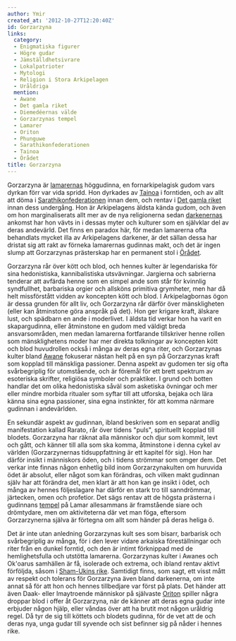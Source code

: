 ```yaml
---
author: Ymir
created_at: '2012-10-27T12:20:40Z'
id: Gorzarzyna
links:
  category:
  - Enigmatiska figurer
  - Högre gudar
  - Jämställdhetsivrare
  - Lokalpatrioter
  - Mytologi
  - Religion i Stora Arkipelagen
  - Uråldriga
  mention:
  - Awane
  - Det gamla riket
  - Diemedéernas välde
  - Gorzarzynas tempel
  - Lamarer
  - Oriton
  - Phunguwe
  - Sarathikonfederationen
  - Tainoa
  - Örådet
title: Gorzarzyna
---
```


Gorzarzyna är [lamarernas] höggudinna, en fornarkipelagisk gudom vars dyrkan förr var vida spridd.
Hon dyrkades av [Tainoa] i forntiden, och av allt att döma i [Sarathikonfederationen] innan dem, och
rentav i [Det gamla riket] innan dess undergång. Hon är Arkipelagens äldsta kända gudom, och även om
hon marginaliserats allt mer av de nya religionerna sedan [darkenernas] ankomst har hon vävts in i
dessas myter och kulturer som en självklar del av deras andevärld. Det finns en paradox här, för
medan lamarerna ofta behandlats mycket illa av Arkipelagens darkener, är det sällan dessa har
dristat sig att rakt av förneka lamarernas gudinnas makt, och det är ingen slump att Gorzarzynas
prästerskap har en permanent stol i [Örådet].

Gorzarzyna rår över kött och blod, och hennes kulter är legendariska för sina hedonistiska,
kannibalistiska utsvävningar. Jargierna och sabrierna tenderar att avfärda henne som en simpel ande
som står för kvinnlig syndfullhet, barbariska orgier och allsköns primitiva grymheter, men har då
helt missförstått vidden av koncepten kött och blod. I Arkipelagbornas ögon är dessa grunden för
allt liv, och Gorzarzyna rår därför över mänskligheten (eller kan åtminstone göra anspråk på det).
Hon ger krigare kraft, älskare lust, och spädbarn en ande i moderlivet. I äldsta tid verkar hon ha
varit en skapargudinna, eller åtminstone en gudom med väldigt breda ansvarsområden, men medan
lamarerna fortfarande tillskriver henne rollen som mänsklighetens moder har mer direkta tolkningar
av koncepten kött och blod huvudrollen också i många av deras egna riter, och Gorzarzynas kulter
bland [Awane] fokuserar nästan helt på en syn på Gorzarzynas kraft som kopplad till mänskliga
passioner. Denna aspekt av gudomen ter sig ofta svårbegriplig för utomstående, och är föremål för
ett brett spektrum av esoteriska skrifter, religiösa symboler och praktiker. I grund och botten
handlar det om olika hedonistiska såväl som asketiska övningar och mer eller mindre morbida ritualer
som syftar till att utforska, bejaka och lära känna sina egna passioner, sina egna instinkter, för
att komma närmare gudinnan i andevärlden.

En sekundär aspekt av gudinnan, ibland beskriven som en separat andlig manifestation kallad Rarato,
rår över tidens "puls", spirituellt kopplad till blodets. Gorzarzyna har räknat alla människor och
djur som kommit, levt och gått, och känner till alla som ska komma, åtminstone i denna cykel av
världen (Gorzarzynernas tidsuppfattning är ett kapitel för sig). Hon har därför insikt i människors
öden, och i tidens strömmar som omger dem. Det verkar inte finnas någon enhetlig bild inom
Gorzarzynakulten om huruvida ödet är absolut, eller något som kan förändras, och vilken makt
gudinnan själv har att förändra det, men klart är att hon kan ge insikt i ödet, och många av hennes
följeslagare har därför en stark tro till sanndrömmar, järtecken, omen och profetior. Det sägs
rentav att de högsta prästerna i gudinnans [tempel] på Lamar allesammans är framstående siare och
drömtydare, men om aktiviteterna där vet man föga, eftersom Gorzarzynerna själva är förtegna om allt
som händer på deras heliga ö.

Det är inte utan anledning Gorzarzynas kult ses som bisarr, barbarisk och svårbegriplig av många,
för i den lever vidare arkaiska föreställningar och riter från en dunkel forntid, och den är intimt
förknippad med de hemlighetsfulla och utstötta lamarerna. Gorzarzynas kulter i Awanes och Ok'oarus
samhällen är få, isolerade och extrema, och ibland rentav aktivt förföljda, såsom i [Sham-Ukins
rike]. Samtidigt finns, som sagt, ett visst mått av respekt och tolerans för Gorzarzyna även bland
darkenerna, om inte annat så för att hon och hennes tillbedjare var först på plats. Det händer att
även Daak- eller Imaytroende människor på självaste [Oriton] spiller några droppar blod i offer åt
Gorzarzyna, när de känner att deras egna gudar inte erbjuder någon hjälp, eller våndas över att ha
brutit mot någon uråldrig regel. Då tyr de sig till köttets och blodets gudinna, för de vet att de
och deras nya, unga gudar till syvende och sist befinner sig på nåder i hennes rike.

  [lamarernas]: Lamarer
  [Tainoa]: Tainoa
  [Sarathikonfederationen]: Sarathikonfederationen
  [Det gamla riket]: Det_gamla_riket
  [darkenernas]: Phunguwe
  [Örådet]: Örådet
  [Awane]: Awane
  [tempel]: Gorzarzynas_tempel
  [Sham-Ukins rike]: Diemedéernas_välde
  [Oriton]: Oriton